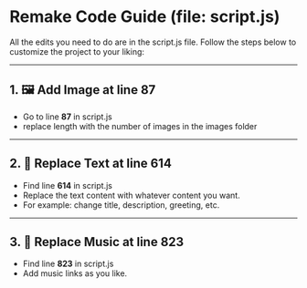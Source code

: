 # Remake Code Guide (file: script.js)

All the edits you need to do are in the script.js file. Follow the steps below to customize the project to your liking:

---

## 1. 🖼️ Add Image at line **87**
- Go to line **87** in script.js
- replace length with the number of images in the images folder

---

## 2. 📝 Replace Text at line **614**
- Find line **614** in script.js
- Replace the text content with whatever content you want.
- For example: change title, description, greeting, etc.

---

## 3. 📝 Replace Music at line **823**
- Find line **823** in script.js
- Add music links as you like.
